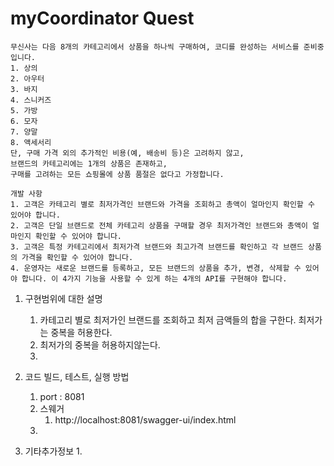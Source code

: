 # myCoordinator Quest
```text
무신사는 다음 8개의 카테고리에서 상품을 하나씩 구매하여, 코디를 완성하는 서비스를 준비중입니다. 
1. 상의
2. 아우터 
3. 바지
4. 스니커즈 
5. 가방
6. 모자
7. 양말
8. 액세서리
단, 구매 가격 외의 추가적인 비용(예, 배송비 등)은 고려하지 않고, 
브랜드의 카테고리에는 1개의 상품은 존재하고, 
구매를 고려하는 모든 쇼핑몰에 상품 품절은 없다고 가정합니다.

개발 사항
1. 고객은 카테고리 별로 최저가격인 브랜드와 가격을 조회하고 총액이 얼마인지 확인할 수 있어야 합니다.
2. 고객은 단일 브랜드로 전체 카테고리 상품을 구매할 경우 최저가격인 브랜드와 총액이 얼마인지 확인할 수 있어야 합니다.
3. 고객은 특정 카테고리에서 최저가격 브랜드와 최고가격 브랜드를 확인하고 각 브랜드 상품의 가격을 확인할 수 있어야 합니다.
4. 운영자는 새로운 브랜드를 등록하고, 모든 브랜드의 상품을 추가, 변경, 삭제할 수 있어야 합니다. 이 4가지 기능을 사용할 수 있게 하는 4개의 API를 구현해야 합니다.
```

1. 구현범위에 대한 설명
   1. 카테고리 별로 최저가인 브랜드를 조회하고 최저 금액들의  합을 구한다. 최저가는 중복을 허용한다.
   2. 최저가의 중복을 허용하지않는다.
   3. 


2. 코드 빌드, 테스트, 실행 방법
   1. port : 8081
   2. 스웨거
      1. http://localhost:8081/swagger-ui/index.html
   3. 


3. 기타추가정보
   1. 